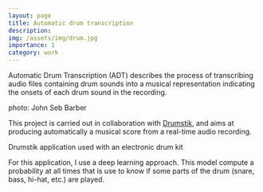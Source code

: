```yaml
---
layout: page
title: Automatic drum transcription
description:
img: /assets/img/drum.jpg
importance: 1
category: work
---
```


Automatic Drum Transcription (ADT) describes the process of transcribing audio files containing drum sounds into a musical representation indicating the onsets of each drum sound in the recording.

<div class="row">
    <div class="col-sm mt-3 mt-md-0">
        <img class="img-fluid rounded z-depth-1" src="{{ '/assets/img/drum.jpg' | relative_url }}" alt="" title="keersmaeker"/>
    </div>
</div>
<div class="caption">
photo: John Seb Barber
</div>

This project is carried out in collaboration with <a href="https://drumstik.com" target=blank>Drumstik</a>, and aims at producing automatically a musical score from a real-time audio recording.

<div class="row">
    <div class="col-sm mt-3 mt-md-0">
        <img class="img-fluid rounded z-depth-1" src="{{ '/assets/img/drumstik.jpg' | relative_url }}" alt="" title="keersmaeker"/>
    </div>
</div>
<div class="caption">
Drumstik application used with an electronic drum kit
</div>

For this application, I use a deep learning approach. This model compute a probability at all times that is use to know if some parts of the drum (snare, bass, hi-hat, etc.) are played.
